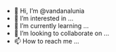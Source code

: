 - 👋 Hi, I’m @vandanalunia
- 👀 I’m interested in ...
- 🌱 I’m currently learning ...
- 💞️ I’m looking to collaborate on ...
- 📫 How to reach me ...

<!---
vandanalunia/vandanalunia is a ✨ special ✨ repository because its `README.md` (this file) appears on your GitHub profile.
You can click the Preview link to take a look at your changes.
--->
